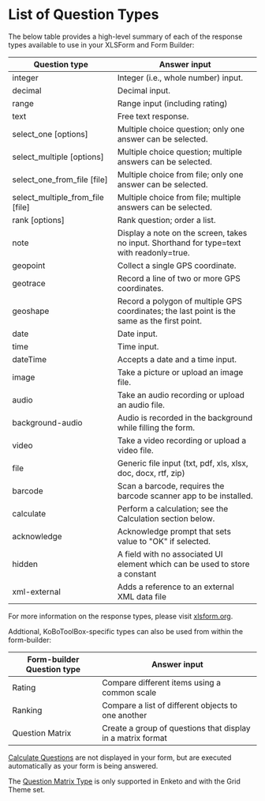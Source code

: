 # List of Question Types

The below table provides a high-level summary of each of the response types available to use in your XLSForm and Form Builder:

| Question type                    | Answer input                                                                                 |
| ---                              | ---                                                                                          |
| integer                          | Integer (i.e., whole number) input.                                                          |
| decimal                          | Decimal input.                                                                               |
| range                            | Range input (including rating)                                                               |
| text                             | Free text response.                                                                          |
| select_one [options]             | Multiple choice question; only one answer can be selected.                                   |
| select_multiple [options]        | Multiple choice question; multiple answers can be selected.                                  |
| select_one_from_file [file]      | Multiple choice from file; only one answer can be selected.                                  |
| select_multiple_from_file [file] | Multiple choice from file; multiple answers can be selected.                                 |
| rank [options]                   | Rank question; order a list.                                                                 |
| note                             | Display a note on the screen, takes no input. Shorthand for type=text with readonly=true.    |
| geopoint                         | Collect a single GPS coordinate.                                                             |
| geotrace                         | Record a line of two or more GPS coordinates.                                                |
| geoshape                         | Record a polygon of multiple GPS coordinates; the last point is the same as the first point. |
| date                             | Date input.                                                                                  |
| time                             | Time input.                                                                                  |
| dateTime                         | Accepts a date and a time input.                                                             |
| image                            | Take a picture or upload an image file.                                                      |
| audio                            | Take an audio recording or upload an audio file.                                             |
| background-audio                 | Audio is recorded in the background while filling the form.                                  |
| video                            | Take a video recording or upload a video file.                                               |
| file                             | Generic file input (txt, pdf, xls, xlsx, doc, docx, rtf, zip)                                |
| barcode                          | Scan a barcode, requires the barcode scanner app to be installed.                            |
| calculate                        | Perform a calculation; see the Calculation section below.                                    |
| acknowledge                      | Acknowledge prompt that sets value to "OK" if selected.                                      |
| hidden                           | A field with no associated UI element which can be used to store a constant                  |
| xml-external                     | Adds a reference to an external XML data file                                                |

For more information on the response types, please visit [xlsform.org](http://xlsform.org/).

Addtional, KoBoToolBox-specific types can also be used from within the form-builder:

| Form-builder Question type | Answer input                                                |
| ---                        | ---                                                         |
| Rating                     | Compare different items using a common scale                |
| Ranking                    | Compare a list of different objects to one another          |
| Question Matrix            | Create a group of questions that display in a matrix format |

<p class="note"><a class="reference" href="/calculate_questions.html">Calculate Questions</a> are not displayed in your form, but are executed automatically as your form is being answered.</p>

<p class="note">The <a class="reference" href="matrix_response.html">Question Matrix Type</a> is only supported in Enketo and with the Grid Theme set. </p>
